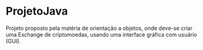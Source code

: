 # ProjetoJava
Projeto proposto pela matéria de orientação a objetos, onde deve-se criar uma Exchange de criptomoedas, usando uma interface gráfica com usuário (GUI).
